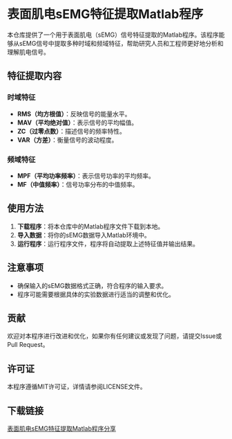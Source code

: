 # 表面肌电sEMG特征提取Matlab程序

本仓库提供了一个用于表面肌电（sEMG）信号特征提取的Matlab程序。该程序能够从sEMG信号中提取多种时域和频域特征，帮助研究人员和工程师更好地分析和理解肌电信号。

## 特征提取内容

### 时域特征
- **RMS（均方根值）**：反映信号的能量水平。
- **MAV（平均绝对值）**：表示信号的平均幅值。
- **ZC（过零点数）**：描述信号的频率特性。
- **VAR（方差）**：衡量信号的波动程度。

### 频域特征
- **MPF（平均功率频率）**：表示信号功率的平均频率。
- **MF（中值频率）**：信号功率分布的中值频率。

## 使用方法

1. **下载程序**：将本仓库中的Matlab程序文件下载到本地。
2. **导入数据**：将你的sEMG数据导入Matlab环境中。
3. **运行程序**：运行程序文件，程序将自动提取上述特征值并输出结果。

## 注意事项

- 确保输入的sEMG数据格式正确，符合程序的输入要求。
- 程序可能需要根据具体的实验数据进行适当的调整和优化。

## 贡献

欢迎对本程序进行改进和优化，如果你有任何建议或发现了问题，请提交Issue或Pull Request。

## 许可证

本程序遵循MIT许可证，详情请参阅LICENSE文件。

## 下载链接

[表面肌电sEMG特征提取Matlab程序分享](https://pan.quark.cn/s/31b8d95935f1)